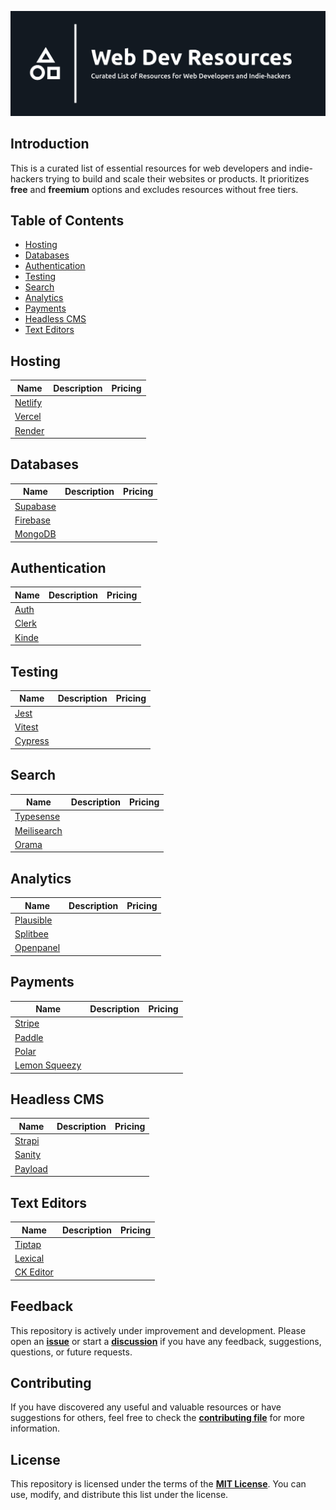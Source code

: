 ![Web Dev Resources](./banner.png)

## Introduction

This is a curated list of essential resources for web developers and indie-hackers trying
to build and scale their websites or products. It prioritizes **free** and **freemium**
options and excludes resources without free tiers.

## Table of Contents

-  [Hosting](#hosting)
-  [Databases](#databases)
-  [Authentication](#authentication)
-  [Testing](#testing)
-  [Search](#search)
-  [Analytics](#analytics)
-  [Payments](#payments)
-  [Headless CMS](#headless-cms)
-  [Text Editors](#text-editors)

## Hosting

| Name                           | Description | Pricing |
| ------------------------------ | ----------- | ------- |
| [Netlify](https://netlify.com) |             |         |
| [Vercel](https://vercel.com)   |             |         |
| [Render](https://render.com)   |             |         |

## Databases

| Name                                    | Description | Pricing |
| --------------------------------------- | ----------- | ------- |
| [Supabase](https://supabase.com)        |             |         |
| [Firebase](https://firebase.google.com) |             |         |
| [MongoDB](https://mongodb.com)          |             |         |

## Authentication

| Name                       | Description | Pricing |
| -------------------------- | ----------- | ------- |
| [Auth](https://authjs.dev) |             |         |
| [Clerk](https://clerk.dev) |             |         |
| [Kinde](https://kinde.com) |             |         |

## Testing

| Name                          | Description | Pricing |
| ----------------------------- | ----------- | ------- |
| [Jest](https://jestjs.io)     |             |         |
| [Vitest](https://vitest.dev)  |             |         |
| [Cypress](https://cypress.io) |             |         |

## Search

| Name                                   | Description | Pricing |
| -------------------------------------- | ----------- | ------- |
| [Typesense](https://typesense.org)     |             |         |
| [Meilisearch](https://meilisearch.com) |             |         |
| [Orama](https://oramasearch.com)       |             |         |

## Analytics

| Name                               | Description | Pricing |
| ---------------------------------- | ----------- | ------- |
| [Plausible](https://plausible.io)  |             |         |
| [Splitbee](https://splitbee.io)    |             |         |
| [Openpanel](https://openpanel.dev) |             |         |

## Payments

| Name                                      | Description | Pricing |
| ----------------------------------------- | ----------- | ------- |
| [Stripe](https://stripe.com)              |             |         |
| [Paddle](https://paddle.com)              |             |         |
| [Polar](https://polar.sh)                 |             |         |
| [Lemon Squeezy](https://lemonsqueezy.com) |             |         |

## Headless CMS

| Name                              | Description | Pricing |
| --------------------------------- | ----------- | ------- |
| [Strapi](https://strapi.io)       |             |         |
| [Sanity](https://sanity.io)       |             |         |
| [Payload](https://payloadcms.com) |             |         |

## Text Editors

| Name                              | Description | Pricing |
| --------------------------------- | ----------- | ------- |
| [Tiptap](https://tiptap.dev)      |             |         |
| [Lexical](https://lexical.dev)    |             |         |
| [CK Editor](https://ckeditor.com) |             |         |

## Feedback

This repository is actively under improvement and development.
Please open an [**issue**](https://github.com/syahrizaldev/webdev-resources/issues)
or start a [**discussion**](https://github.com/syahrizaldev/webdev-resources/discussions)
if you have any feedback, suggestions, questions, or future requests.

## Contributing

If you have discovered any useful and valuable resources or have suggestions for others,
feel free to check the [**contributing file**](./contributing.md) for more information.

## License

This repository is licensed under the terms of the [**MIT License**](./license).
You can use, modify, and distribute this list under the license.
